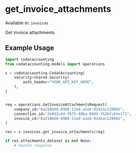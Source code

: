 # get_invoice_attachments
Available in: `invoices`

Get invoice attachments

## Example Usage
```python
import codataccounting
from codataccounting.models import operations

s = codataccounting.CodatAccounting(
    security=shared.Security(
        auth_header="YOUR_API_KEY_HERE",
    ),
)


req = operations.GetInvoiceAttachmentsRequest(
    company_id="8a210b68-6988-11ed-a1eb-0242ac120002",
    connection_id="2e9d2c44-f675-40ba-8049-353bfcb5e171",
    invoice_id="8a210b68-6988-11ed-a1eb-0242ac120002",
)

res = s.invoices.get_invoice_attachments(req)

if res.attachments_dataset is not None:
    # handle response
```